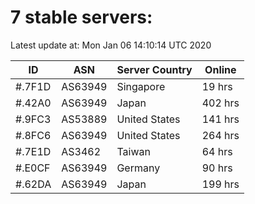# 7 stable servers:

Latest update at: Mon Jan 06 14:10:14 UTC 2020

| ID | ASN | Server Country | Online |
| -- | --- | -------------- | ------ |
| #.7F1D | AS63949 | Singapore | 19 hrs |
| #.42A0 | AS63949 | Japan | 402 hrs |
| #.9FC3 | AS53889 | United States | 141 hrs |
| #.8FC6 | AS63949 | United States | 264 hrs |
| #.7E1D | AS3462 | Taiwan | 64 hrs |
| #.E0CF | AS63949 | Germany | 90 hrs |
| #.62DA | AS63949 | Japan | 199 hrs |

